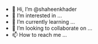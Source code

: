 - 👋 Hi, I’m @shaheenkhader
- 👀 I’m interested in ...
- 🌱 I’m currently learning ...
- 💞️ I’m looking to collaborate on ...
- 📫 How to reach me ...

<!---
shaheenkhader/shaheenkhader is a ✨ special ✨ repository because its `README.md` (this file) appears on your GitHub profile.
You can click the Preview link to take a look at your changes.
--->
